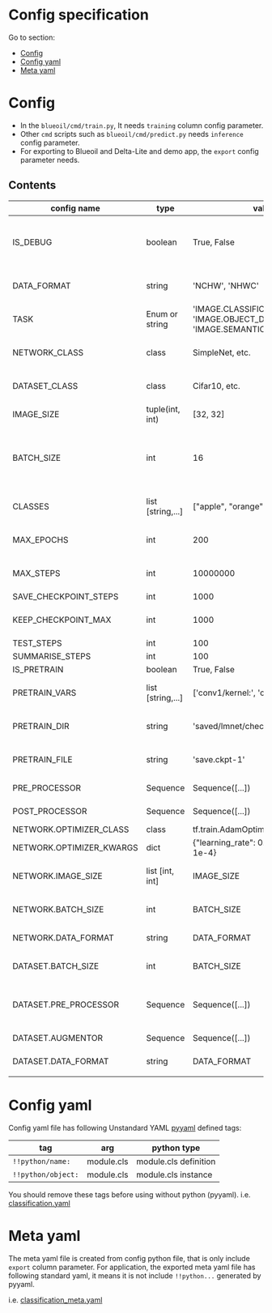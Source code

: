 # Config specification

Go to section:

* [Config](#config)
* [Config yaml](#config-yaml)
* [Meta yaml](#meta-yaml)

# Config

* In the `blueoil/cmd/train.py`, It needs `training` column config parameter.
* Other `cmd` scripts such as `blueoil/cmd/predict.py` needs `inference` config parameter.
* For exporting to Blueoil and Delta-Lite and demo app, the `export` config parameter needs.


## Contents

|config name|type|value|usage|training|inference|export|
|---|---|---|---|---|---|---|
|IS_DEBUG|boolean|True, False|Set True to use debug mode. It will summary some histograms, use small dataset and step size.|○|○||
|DATA_FORMAT|string|'NCHW', 'NHWC'|Set the data format. Case sensitive. If not set, default is 'NHWC'.|○|○|○|
|TASK|Enum or string|'IMAGE.CLASSIFICATION', 'IMAGE.OBJECT_DETECTION', 'IMAGE.SEMANTIC_SEGMENTATION'|Set the task type.|○|○|○|
|NETWORK_CLASS|class|SimpleNet, etc.|Class name of networks under networks folder. Should import first.|○|○||
|DATASET_CLASS|class|Cifar10, etc.|Class name of datasets under datasets folder. Should import first.|○|○||
|IMAGE_SIZE|tuple(int, int)|[32, 32]|Image size. (height, width)|○|○|○|
|BATCH_SIZE|int|16|Batch size. Currently, dynamic batch size is not supported. If you train with this batch size, you should test with same value.|○|○||
|CLASSES|list [string,...]|["apple", "orange", ..]|List of class name. Normally same to DATASEL_CLASS.classes.|○|○|○|
|MAX_EPOCHS|int|200|Max epochs. Require `MAX_EPOCHS` or `MAX_STEPS` when training.|○|||
|MAX_STEPS|int|10000000|Max steps. Require `MAX_EPOCHS` or `MAX_STEPS` when training.|○|||
|SAVE_CHECKPOINT_STEPS|int|1000|Per steps to save.|○|||
|KEEP_CHECKPOINT_MAX|int|1000|Maximum number of recent checkpoints to keep|○|||
|TEST_STEPS|int|100|Per steps to test.|○|||
|SUMMARISE_STEPS|int|100|Per steps to summarise.|○|||
|IS_PRETRAIN|boolean|True, False|If use pretrain model.|○|||
|PRETRAIN_VARS|list [string,...]|['conv1/kernel:', 'conv1/bias:', ...]|Vars to restore. It is needed when `IS_PRETRAIN` flag is `True`||||
|PRETRAIN_DIR|string|'saved/lmnet/checkpoints'|Pretrain checkpoints folder. It is needed when `IS_PRETRAIN` flag is `True`||||
|PRETRAIN_FILE|string|'save.ckpt-1'|Pretrain checkpoint file name. It is needed when `IS_PRETRAIN` flag is `True`||||
|PRE_PROCESSOR|Sequence|Sequence([...])|Sequence of pre-processors.|○|○|○|
|POST_PROCESSOR|Sequence|Sequence([...])|Sequence of post-processors.|○|○|○|
|NETWORK.OPTIMIZER_CLASS|class|tf.train.AdamOptimizer|Class of optimizer.|○|||
|NETWORK.OPTIMIZER_KWARGS|dict|{"learning_rate": 0.00005, "epsilon": 1e-4}|kwargs of optimizer.|○|||
|NETWORK.IMAGE_SIZE|list [int, int]|IMAGE_SIZE|Image size for network. Normally same to IMAGE_SIZE.|○|○||
|NETWORK.BATCH_SIZE|int|BATCH_SIZE|Batch size for network. Normally same to BATCH_SIZE.|○|○||
|NETWORK.DATA_FORMAT|string|DATA_FORMAT|Data format. Normally same to DATA_FORMAT.|○|○||
|DATASET.BATCH_SIZE|int|BATCH_SIZE|Batch size for dataset. Normally same to BATCH_SIZE.|○|||
|DATASET.PRE_PROCESSOR|Sequence|Sequence([...])|Sequence of pre-processors. Normally same to PRE_PROCESSOR.|○|||
|DATASET.AUGMENTOR|Sequence|Sequence([...])|Sequence of augmentors.|○|||
|DATASET.DATA_FORMAT|string|DATA_FORMAT|Data format. Normally same to DATA_FORMAT.|○|||
|||||||

# Config yaml
Config yaml file has following Unstandard YAML [pyyaml](https://pyyaml.org/) defined tags:

|tag|arg|python type|
|---|---|---|
|`!!python/name:`|module.cls|module.cls definition|
|`!!python/object:`|module.cls|module.cls instance|

You should remove these tags before using without python (pyyaml).
i.e. [classification.yaml](https://github.com/blue-oil/blueoil/blob/master/blueoil/configs/example/classification.yaml)

# Meta yaml
The meta yaml file is created from config python file, that is only include `export` column parameter.
For application, the exported meta yaml file has following standard yaml, it means it is not include `!!python...` generated by pyyaml.

i.e. [classification_meta.yaml](https://github.com/blue-oil/blueoil/blob/master/blueoil/configs/example/classification_meta.yaml)
